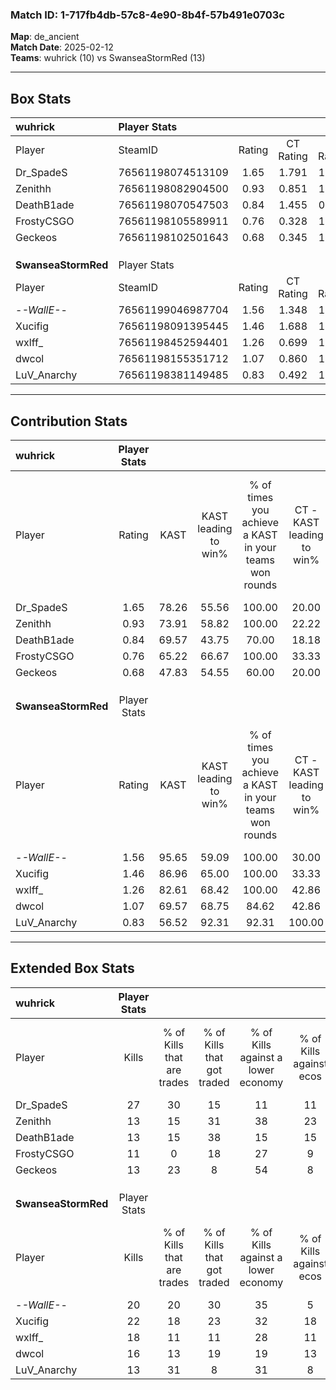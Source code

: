 ### Match ID: 1-717fb4db-57c8-4e90-8b4f-57b491e0703c  
**Map**: de_ancient  
**Match Date**: 2025-02-12  
**Teams**: wuhrick (10) vs SwanseaStormRed (13)  

---  

## Box Stats  

| **wuhrick**         | Player Stats      |        |           |          |       |       |       |         |        |      |     |
| :- | :- | :-: | :-: | :-: | :-: | :-: | :-: | :-: | :-: | :-: | :-: |
| Player              | SteamID           | Rating | CT Rating | T Rating | KAST  |  ADR  | Kills | Assists | Deaths | K/D  | HS% |
| Dr_SpadeS           | 76561198074513109 |  1.65  |   1.791   |  1.572   | 78.26 | 108.8 |  27   |    0    |   15   | 1.80 | 66  |
| Zenithh             | 76561198082904500 |  0.93  |   0.851   |  1.306   | 73.91 | 70.9  |  13   |    7    |   18   | 0.72 | 61  |
| DeathB1ade          | 76561198070547503 |  0.84  |   1.455   |  0.408   | 69.57 | 70.7  |  13   |    4    |   20   | 0.65 | 30  |
| FrostyCSGO          | 76561198105589911 |  0.76  |   0.328   |  1.320   | 65.22 | 56.5  |  11   |    4    |   17   | 0.65 | 72  |
| Geckeos             | 76561198102501643 |  0.68  |   0.345   |  1.146   | 47.83 | 61.9  |  13   |    5    |   19   | 0.68 | 38  |
|                     |                   |        |           |          |       |       |       |         |        |      |     |
|                     |                   |        |           |          |       |       |       |         |        |      |     |
|                     |                   |        |           |          |       |       |       |         |        |      |     |
| **SwanseaStormRed** | Player Stats      |        |           |          |       |       |       |         |        |      |     |
| Player              | SteamID           | Rating | CT Rating | T Rating | KAST  |  ADR  | Kills | Assists | Deaths | K/D  | HS% |
| -_-WallE-_-         | 76561199046987704 |  1.56  |   1.348   |  1.882   | 95.65 | 94.2  |  20   |    5    |   12   | 1.67 | 50  |
| Xucifig             | 76561198091395445 |  1.46  |   1.688   |  1.422   | 86.96 | 79.7  |  22   |    6    |   15   | 1.47 | 54  |
| wxlff_              | 76561198452594401 |  1.26  |   0.699   |  1.864   | 82.61 | 79.2  |  18   |    3    |   15   | 1.20 | 44  |
| dwcol               | 76561198155351712 |  1.07  |   0.860   |  1.396   | 69.57 | 83.6  |  16   |    6    |   17   | 0.94 | 43  |
| LuV_Anarchy         | 76561198381149485 |  0.83  |   0.492   |  1.327   | 56.52 | 83.7  |  13   |    4    |   18   | 0.72 | 38  |
---  

## Contribution Stats  

| **wuhrick**         | Player Stats |       |                      |                                                        |                           |                                                             |                          |                                                            |
| :- | :-: | :-: | :-: | :-: | :-: | :-: | :-: | :-: |
| Player              |    Rating    | KAST  | KAST leading to win% | % of times you achieve a KAST in your teams won rounds | CT - KAST leading to win% | CT - % of times you achieve a KAST in your teams won rounds | T - KAST leading to win% | T - % of times you achieve a KAST in your teams won rounds |
| Dr_SpadeS           |     1.65     | 78.26 |        55.56         |                         100.00                         |           20.00           |                           100.00                            |          100.00          |                           100.00                           |
| Zenithh             |     0.93     | 73.91 |        58.82         |                         100.00                         |           22.22           |                           100.00                            |          100.00          |                           100.00                           |
| DeathB1ade          |     0.84     | 69.57 |        43.75         |                         70.00                          |           18.18           |                           100.00                            |          100.00          |                           62.50                            |
| FrostyCSGO          |     0.76     | 65.22 |        66.67         |                         100.00                         |           33.33           |                           100.00                            |          88.89           |                           100.00                           |
| Geckeos             |     0.68     | 47.83 |        54.55         |                         60.00                          |           20.00           |                            50.00                            |          83.33           |                           62.50                            |
|                     |              |       |                      |                                                        |                           |                                                             |                          |                                                            |
|                     |              |       |                      |                                                        |                           |                                                             |                          |                                                            |
|                     |              |       |                      |                                                        |                           |                                                             |                          |                                                            |
| **SwanseaStormRed** | Player Stats |       |                      |                                                        |                           |                                                             |                          |                                                            |
| Player              |    Rating    | KAST  | KAST leading to win% | % of times you achieve a KAST in your teams won rounds | CT - KAST leading to win% | CT - % of times you achieve a KAST in your teams won rounds | T - KAST leading to win% | T - % of times you achieve a KAST in your teams won rounds |
| -_-WallE-_-         |     1.56     | 95.65 |        59.09         |                         100.00                         |           30.00           |                           100.00                            |          83.33           |                           100.00                           |
| Xucifig             |     1.46     | 86.96 |        65.00         |                         100.00                         |           33.33           |                           100.00                            |          90.91           |                           100.00                           |
| wxlff_              |     1.26     | 82.61 |        68.42         |                         100.00                         |           42.86           |                           100.00                            |          83.33           |                           100.00                           |
| dwcol               |     1.07     | 69.57 |        68.75         |                         84.62                          |           42.86           |                           100.00                            |          88.89           |                           80.00                            |
| LuV_Anarchy         |     0.83     | 56.52 |        92.31         |                         92.31                          |          100.00           |                           100.00                            |          90.00           |                           90.00                            |
---  

## Extended Box Stats  

| **wuhrick**         | Player Stats |                            |                            |                                    |                         |                              |                                 |        |                             |                                     |                          |                               |                            |
| :- | :-: | :-: | :-: | :-: | :-: | :-: | :-: | :-: | :-: | :-: | :-: | :-: | :-: |
| Player              |    Kills     | % of Kills that are trades | % of Kills that got traded | % of Kills against a lower economy | % of Kills against ecos | % of Kills that are flawless | % of Kills that are close duels | Deaths | % of Deaths that get traded | % of Deaths against a lower economy | % of Deaths against ecos | % of Deaths that are flawless | % of Deaths that are close |
| Dr_SpadeS           |      27      |             30             |             15             |                 11                 |           11            |              70              |                4                |   15   |             13              |                 20                  |            0             |              73               |             7              |
| Zenithh             |      13      |             15             |             31             |                 38                 |           23            |              54              |                0                |   18   |             33              |                 17                  |            0             |              50               |             11             |
| DeathB1ade          |      13      |             15             |             38             |                 15                 |           15            |              46              |               23                |   20   |             25              |                 15                  |            0             |              55               |             5              |
| FrostyCSGO          |      11      |             0              |             18             |                 27                 |            9            |              73              |                9                |   17   |             12              |                 12                  |            0             |              59               |             12             |
| Geckeos             |      13      |             23             |             8              |                 54                 |            8            |              69              |                0                |   19   |             11              |                 11                  |            5             |              58               |             11             |
|                     |              |                            |                            |                                    |                         |                              |                                 |        |                             |                                     |                          |                               |                            |
|                     |              |                            |                            |                                    |                         |                              |                                 |        |                             |                                     |                          |                               |                            |
|                     |              |                            |                            |                                    |                         |                              |                                 |        |                             |                                     |                          |                               |                            |
| **SwanseaStormRed** | Player Stats |                            |                            |                                    |                         |                              |                                 |        |                             |                                     |                          |                               |                            |
| Player              |    Kills     | % of Kills that are trades | % of Kills that got traded | % of Kills against a lower economy | % of Kills against ecos | % of Kills that are flawless | % of Kills that are close duels | Deaths | % of Deaths that get traded | % of Deaths against a lower economy | % of Deaths against ecos | % of Deaths that are flawless | % of Deaths that are close |
| -_-WallE-_-         |      20      |             20             |             30             |                 35                 |            5            |              70              |                0                |   12   |             25              |                 25                  |            8             |              50               |             0              |
| Xucifig             |      22      |             18             |             23             |                 32                 |           18            |              59              |               18                |   15   |             27              |                 33                  |            13            |              60               |             7              |
| wxlff_              |      18      |             11             |             11             |                 28                 |           11            |              61              |                6                |   15   |             13              |                 33                  |            0             |              73               |             7              |
| dwcol               |      16      |             13             |             19             |                 19                 |           13            |              38              |               13                |   17   |             18              |                 29                  |            6             |              76               |             6              |
| LuV_Anarchy         |      13      |             31             |             8              |                 31                 |            8            |              54              |                8                |   18   |             22              |                 28                  |            6             |              56               |             11             |
